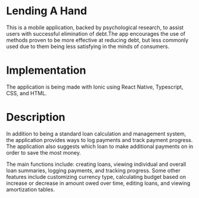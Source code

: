 # Lending A Hand 

This is a mobile application, backed by psychological research, to assist users with successful elimination of debt.The app encourages the use of methods proven to be more effective at reducing debt, but less commonly used due to them being less satisfying in the minds of consumers.

# Implementation

The application is being made with Ionic using React Native, Typescript, CSS, and HTML. 

# Description

In addition to being a standard loan calculation and management system, the application provides ways to log payments and track payment progress. The application also suggests which loan to make additional payments on in order to save the most money.

The main functions include: creating loans, viewing individual and overall loan summaries, logging payments, and tracking progress. Some other features include customizing currency type, calculating budget based on increase or decrease in amount owed over time, editing loans, and viewing amortization tables.
